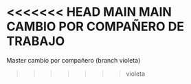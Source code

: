 <<<<<<< HEAD
MAIN
MAIN CAMBIO POR COMPAÑERO DE TRABAJO
=======
Master cambio por compañero (branch violeta)
>>>>>>> violeta
